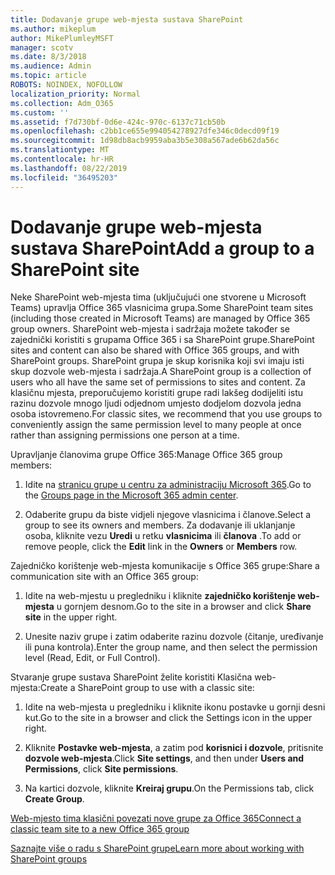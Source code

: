 ```yaml
---
title: Dodavanje grupe web-mjesta sustava SharePoint
ms.author: mikeplum
author: MikePlumleyMSFT
manager: scotv
ms.date: 8/3/2018
ms.audience: Admin
ms.topic: article
ROBOTS: NOINDEX, NOFOLLOW
localization_priority: Normal
ms.collection: Adm_O365
ms.custom: ''
ms.assetid: f7d730bf-0d6e-424c-970c-6137c71cb50b
ms.openlocfilehash: c2bb1ce655e994054278927dfe346c0decd09f19
ms.sourcegitcommit: 1d98db8acb9959aba3b5e308a567ade6b62da56c
ms.translationtype: MT
ms.contentlocale: hr-HR
ms.lasthandoff: 08/22/2019
ms.locfileid: "36495203"
---
```

# <a name="add-a-group-to-a-sharepoint-site"></a><span data-ttu-id="ce3b2-102">Dodavanje grupe web-mjesta sustava SharePoint</span><span class="sxs-lookup"><span data-stu-id="ce3b2-102">Add a group to a SharePoint site</span></span>

<span data-ttu-id="ce3b2-103">Neke SharePoint web-mjesta tima (uključujući one stvorene u Microsoft Teams) upravlja Office 365 vlasnicima grupa.</span><span class="sxs-lookup"><span data-stu-id="ce3b2-103">Some SharePoint team sites (including those created in Microsoft Teams) are managed by Office 365 group owners.</span></span> <span data-ttu-id="ce3b2-104">SharePoint web-mjesta i sadržaja možete također se zajednički koristiti s grupama Office 365 i sa SharePoint grupe.</span><span class="sxs-lookup"><span data-stu-id="ce3b2-104">SharePoint sites and content can also be shared with Office 365 groups, and with SharePoint groups.</span></span> <span data-ttu-id="ce3b2-105">SharePoint grupa je skup korisnika koji svi imaju isti skup dozvole web-mjesta i sadržaja.</span><span class="sxs-lookup"><span data-stu-id="ce3b2-105">A SharePoint group is a collection of users who all have the same set of permissions to sites and content.</span></span> <span data-ttu-id="ce3b2-106">Za klasičnu mjesta, preporučujemo koristiti grupe radi lakšeg dodijeliti istu razinu dozvole mnogo ljudi odjednom umjesto dodjelom dozvola jedna osoba istovremeno.</span><span class="sxs-lookup"><span data-stu-id="ce3b2-106">For classic sites, we recommend that you use groups to conveniently assign the same permission level to many people at once rather than assigning permissions one person at a time.</span></span>
  
<span data-ttu-id="ce3b2-107">Upravljanje članovima grupe Office 365:</span><span class="sxs-lookup"><span data-stu-id="ce3b2-107">Manage Office 365 group members:</span></span>
  
1. <span data-ttu-id="ce3b2-108">Idite na [stranicu grupe u centru za administraciju Microsoft 365](https://portal.office.com/adminportal/home#/groups).</span><span class="sxs-lookup"><span data-stu-id="ce3b2-108">Go to the [Groups page in the Microsoft 365 admin center](https://portal.office.com/adminportal/home#/groups).</span></span>
    
2. <span data-ttu-id="ce3b2-109">Odaberite grupu da biste vidjeli njegove vlasnicima i članove.</span><span class="sxs-lookup"><span data-stu-id="ce3b2-109">Select a group to see its owners and members.</span></span> <span data-ttu-id="ce3b2-110">Za dodavanje ili uklanjanje osoba, kliknite vezu **Uredi** u retku **vlasnicima** ili **članova** .</span><span class="sxs-lookup"><span data-stu-id="ce3b2-110">To add or remove people, click the **Edit** link in the **Owners** or **Members** row.</span></span> 
    
<span data-ttu-id="ce3b2-111">Zajedničko korištenje web-mjesta komunikacije s Office 365 grupe:</span><span class="sxs-lookup"><span data-stu-id="ce3b2-111">Share a communication site with an Office 365 group:</span></span>
  
1. <span data-ttu-id="ce3b2-112">Idite na web-mjestu u pregledniku i kliknite **zajedničko korištenje web-mjesta** u gornjem desnom.</span><span class="sxs-lookup"><span data-stu-id="ce3b2-112">Go to the site in a browser and click **Share site** in the upper right.</span></span> 
    
2. <span data-ttu-id="ce3b2-113">Unesite naziv grupe i zatim odaberite razinu dozvole (čitanje, uređivanje ili puna kontrola).</span><span class="sxs-lookup"><span data-stu-id="ce3b2-113">Enter the group name, and then select the permission level (Read, Edit, or Full Control).</span></span>
    
<span data-ttu-id="ce3b2-114">Stvaranje grupe sustava SharePoint želite koristiti Klasična web-mjesta:</span><span class="sxs-lookup"><span data-stu-id="ce3b2-114">Create a SharePoint group to use with a classic site:</span></span>
  
1. <span data-ttu-id="ce3b2-115">Idite na web-mjesta u pregledniku i kliknite ikonu postavke u gornji desni kut.</span><span class="sxs-lookup"><span data-stu-id="ce3b2-115">Go to the site in a browser and click the Settings icon in the upper right.</span></span>
    
2. <span data-ttu-id="ce3b2-116">Kliknite **Postavke web-mjesta**, a zatim pod **korisnici i dozvole**, pritisnite **dozvole web-mjesta**.</span><span class="sxs-lookup"><span data-stu-id="ce3b2-116">Click **Site settings**, and then under **Users and Permissions**, click **Site permissions**.</span></span>
    
3. <span data-ttu-id="ce3b2-117">Na kartici dozvole, kliknite **Kreiraj grupu**.</span><span class="sxs-lookup"><span data-stu-id="ce3b2-117">On the Permissions tab, click **Create Group**.</span></span>
    
[<span data-ttu-id="ce3b2-118">Web-mjesto tima klasični povezati nove grupe za Office 365</span><span class="sxs-lookup"><span data-stu-id="ce3b2-118">Connect a classic team site to a new Office 365 group</span></span>](https://go.microsoft.com/fwlink/?linkid=2008654)
  
[<span data-ttu-id="ce3b2-119">Saznajte više o radu s SharePoint grupe</span><span class="sxs-lookup"><span data-stu-id="ce3b2-119">Learn more about working with SharePoint groups</span></span>](https://go.microsoft.com/fwlink/?linkid=874658)
  

